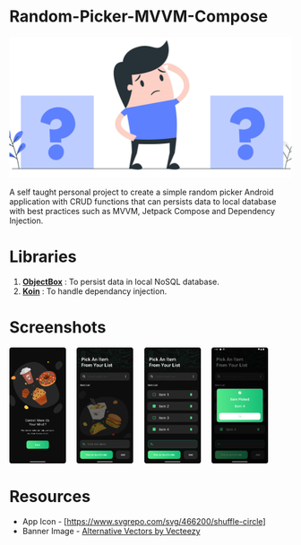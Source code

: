 # Random-Picker-MVVM-Compose
<p>
  <img src="assets/random_picker_banner_image.jpg">
</p>
A self taught personal project to create a simple random picker Android application with CRUD functions that can persists data to local database with best practices such as MVVM, Jetpack Compose and Dependency Injection.

# Libraries
1. <a href="https://github.com/objectbox/objectbox-java"><strong>ObjectBox</strong></a> : To persist data in local NoSQL database.
2. <a href="https://github.com/InsertKoinIO/koin"><strong>Koin</strong></a> : To handle dependancy injection.

# Screenshots
<p>
  <img src="assets/screenshot_2.png" width="20%" height="20%"> 
  &nbsp; &nbsp;
  <img src="assets/screenshot_3.png"  width="20%" height="20%"> 
  &nbsp; &nbsp;
  <img src="assets/screenshot_5.png" width="20%" height="20%"> 
  &nbsp; &nbsp;
  <img src="assets/screenshot_6.png" width="20%" height="20%"> 
  &nbsp; &nbsp;
</p>

# Resources
- App Icon - [https://www.svgrepo.com/svg/466200/shuffle-circle]
- Banner Image - <a href="https://es.vecteezy.com/vectores-gratis/alternativas">Alternative Vectors by Vecteezy</a>

